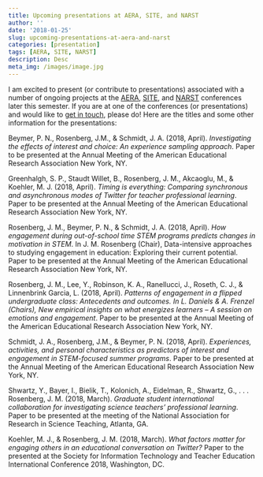 ```yaml
---
title: Upcoming presentations at AERA, SITE, and NARST
author: ''
date: '2018-01-25'
slug: upcoming-presentations-at-aera-and-narst
categories: [presentation]
tags: [AERA, SITE, NARST]
description: Desc
meta_img: /images/image.jpg
---
```


I am excited to present (or contribute to presentations) associated with a number of ongoing projects at the  [AERA](http://aera.net/Events-Meetings/Annual-Meeting/2018-Annual-Meeting-Call-for-Paper-and-Session-Submissions), [SITE](https://conf.aace.org/site/), and [NARST](https://narst.org/annualconference/2018conference.cfm) conferences later this semester. If you are at one of the conferences (or presentations) and would like to [get in touch](https://jrosen48.github.io/about/), please do!  Here are the titles and some other information for the presentations:

Beymer, P. N., Rosenberg, J.M.,  & Schmidt, J. A. (2018, April). *Investigating the effects of interest and choice: An experience sampling approach*. Paper to be presented at the Annual Meeting of the American Educational Research Association New York, NY.

Greenhalgh, S. P., Staudt Willet, B., Rosenberg, J. M., Akcaoglu, M., & Koehler, M. J. (2018, April). *Timing is everything: Comparing synchronous and asynchronous modes of Twitter for teacher professional learning*. Paper to be presented at the Annual Meeting of the American Educational Research Association New York, NY.

Rosenberg, J. M.,  Beymer, P. N., & Schmidt, J. A. (2018, April). *How engagement during out-of-school time STEM programs predicts changes in motivation in STEM*. In J. M. Rosenberg (Chair), Data-intensive approaches to studying engagement in education: Exploring their current potential. Paper to be presented at the Annual Meeting of the American Educational Research Association New York, NY.

Rosenberg, J. M., Lee, Y., Robinson, K. A., Ranellucci, J., Roseth, C. J., & Linnenbrink Garcia, L. (2018, April). *Patterns of engagement in a flipped undergraduate class: Antecedents and outcomes. In L. Daniels & A. Frenzel (Chairs), New empirical insights on what energizes learners – A session on emotions and engagement*. Paper to be presented at the Annual Meeting of the American Educational Research Association New York, NY.

Schmidt, J. A., Rosenberg, J.M., & Beymer, P. N. (2018, April). *Experiences, activities, and personal characteristics as predictors of interest and engagement in STEM-focused summer programs*. Paper to be presented at the Annual Meeting of the American Educational Research Association New York, NY.

Shwartz, Y., Bayer, I., Bielik, T., Kolonich, A., Eidelman, R., Shwartz, G., . . . Rosenberg, J. M. (2018, March). *Graduate student international collaboration for investigating science teachers’ professional learning*. Paper to be presented at the meeting of the National Association for Research in Science Teaching, Atlanta, GA.

Koehler, M. J., & Rosenberg, J. M. (2018, March). *What factors matter for engaging others in an educational conversation on Twitter?* Paper to the presented at the Society for Information Technology and Teacher Education International Conference 2018, Washington, DC.